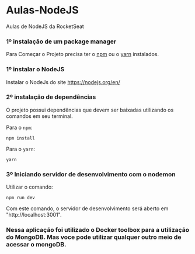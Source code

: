 # Aulas-NodeJS
Aulas de NodeJS da RocketSeat

### 1º instalação de um package manager
Para Começar o Projeto precisa ter o [npm](https://www.npmjs.com/) ou o [yarn](https://yarnpkg.com) instalados.

### 1º instalar o NodeJS
Instalar o NodeJs do site https://nodejs.org/en/

### 2º instalação de dependências

O projeto possui dependências que devem ser baixadas utilizando os comandos em seu terminal.

Para o `npm`:

```
npm install
```

Para o `yarn`:

```
yarn
```

### 3º Iniciando servidor de desenvolvimento com o nodemon

Utilizar o comando: 
```
npm run dev
```
Com este comando, o servidor de desenvolvimento será aberto em "http://localhost:3001".

### Nessa aplicação foi utilizado o Docker toolbox para a utilização do MongoDB. Mas voce pode utilizar qualquer outro meio de acessar o mongoDB.